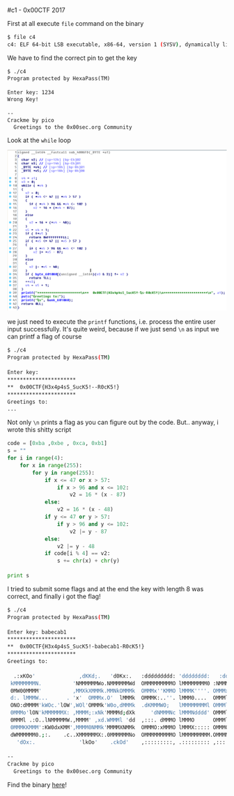 #c1 - 0x00CTF 2017

First at all execute `file` command on the binary

```bash
$ file c4
c4: ELF 64-bit LSB executable, x86-64, version 1 (SYSV), dynamically linked, interpreter /lib64/ld-linux-x86-64.so.2, for GNU/Linux 2.6.24, BuildID[sha1]=bb4cb471badbe69e05e1a4f2448edf72d9ef9c28, stripped
```

We have to find the correct pin to get the key

```
$ ./c4
Program protected by HexaPass(TM)

Enter key: 1234
Wrong Key!

--
Crackme by pico
  Greetings to the 0x00sec.org Community
```

Look at the `while` loop

![image](checkfun.png)

we just need to execute the `printf` functions, i.e. process the entire user input successfully. It's quite weird, because if we just send `\n` as input we can printf a flag of course

```bash 
$ ./c4
Program protected by HexaPass(TM)

Enter key:
**********************
**  0x00CTF{H3x4p4sS_SucK5!--R0cK5!}
**********************
Greetings to:
...
```

Not only `\n` prints a flag as you can figure out by the code. But.. anyway, i wrote this shitty script

```python
code = [0xba ,0xbe , 0xca, 0xb1]
s = ""
for i in range(4):
	for x in range(255):
		for y in range(255):
			if x <= 47 or x > 57:
				if x > 96 and x <= 102:
					v2 = 16 * (x - 87)
			else:
				v2 = 16 * (x - 48)
			if y <= 47 or y > 57:
				if y > 96 and y <= 102:
					v2 |= y - 87
			else:
				v2 |= y - 48
			if code[i % 4] == v2:
				s += chr(x) + chr(y)

print s
```

I tried to submit some flags and at the end the key with length 8 was correct, and finally i got the flag!

```bash
$ ./c4
Program protected by HexaPass(TM)

Enter key: babecab1
**********************
**  0x00CTF{H3x4p4sS_SucK5!-babecab1-R0cK5!}
**********************
Greetings to:

  .:xKOo'              ,dKKd;.   'd0Kx:.   :ddddddddd: 'dddddddd:   :dddddddd;
 kMMMMMMMN.          'NMMMMMMWo.NMMMMMMWd  OMMMMMMMMMO lMMMMMMMM0 :NMMMMMMMMMk
 0MW00MMMM'          ,MMXkXMMMk.MMNkOMMMk  OMMMx''KMMO lMMMK''''. OMMMx''xMMMk
 d:. lMMMW...      . 'x'  OMMMx.O'  lMMMk  OMMMK:..''. lMMM0....  OMMMl  :XXXd
 ONO:dMMMM'kWOc.'lOW',WOl'OMMMk'W0o,dMMMk  .dKMMMWO;   lMMMMMMMMl OMMMl
 0MMMo'lON'kMMMMMMX: ,MMMM;:xNk'MMMMd;dXk     'dNMMMNc lMMMNdddd' OMMMl
 0MMMl .:O..lNMMMMMW.,MMMM' ,xd.WMMMl 'dd  ,:::. dMMMO lMMMO      OMMMl  .:::'
 0MMMKKMMM':KW0dxKMM',MMMM0NMMk'MMMMXNMMk  OMMMO:xMMMO lMMMX::::: OMMMO::OMMMk
 dWMMMMMM0.;:.    .c..XMMMMMMX:.0MMMMMMNo  OMMMMMMMMMO lMMMMMMMMM.OMMMMMMMMWx.
   'dOx:.              'lkOo'    .ckOd'    ,:::::::::, .::::::::: ,::::::::.

--
Crackme by pico
  Greetings to the 0x00sec.org Community
```


Find the binary [here](c4)! 